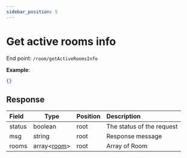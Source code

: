 ```yaml
---
sidebar_position: 5
---
```


# Get active rooms info

End point: `/room/getActiveRoomsInfo`

**Example**:

```json
{}
```

## Response

| Field  | Type    | Position | Description                                                                               |
| :----- | ------- | -------- | :---------------------------------------------------------------------------------------- |
| status | boolean | root     | The status of the request                                                                 |
| msg    | string  | root     | Response message                                                                          |
| rooms  | array<[room](/docs/api/get_room_info.md#room)>   | root     | Array of Room |
